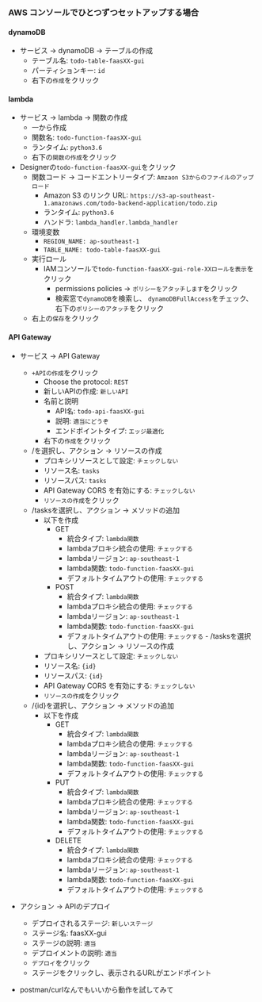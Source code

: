 ### AWS コンソールでひとつずつセットアップする場合
#### dynamoDB
- サービス -> dynamoDB -> テーブルの作成
    - テーブル名: `todo-table-faasXX-gui`
    - パーティションキー: `id`
    - 右下の`作成`をクリック

#### lambda
- サービス -> lambda -> 関数の作成
    - 一から作成
    - 関数名: `todo-function-faasXX-gui`
    - ランタイム: `python3.6`
    - 右下の`関数の作成`をクリック
- Designerの`todo-function-faasXX-gui`をクリック
    - 関数コード -> コードエントリータイプ: `Amzaon S3からのファイルのアップロード`
        - Amazon S3 のリンク URL:  `https://s3-ap-southeast-1.amazonaws.com/todo-backend-application/todo.zip`
        - ランタイム: `python3.6`
        - ハンドラ: `lambda_handler.lambda_handler`
    - 環境変数
        - `REGION_NAME: ap-southeast-1`
        - `TABLE_NAME: todo-table-faasXX-gui`
    - 実行ロール
        - IAMコンソールで`todo-function-faasXX-gui-role-XXロールを表示`をクリック
            - permissions policies -> `ポリシーをアタッチします`をクリック
            - 検索窓で`dynamoDB`を検索し、 `dynamoDBFullAccess`をチェック、右下の`ポリシーのアタッチ`をクリック
    - 右上の`保存`をクリック

#### API Gateway
- サービス -> API Gateway
    - `+APIの作成`をクリック
        - Choose the protocol: `REST`
        - 新しいAPIの作成: `新しいAPI`
        - 名前と説明
            - API名: `todo-api-faasXX-gui`
            - 説明: `適当にどうぞ`
            - エンドポイントタイプ: `エッジ最適化`
        - 右下の`作成`をクリック
    - /を選択し、アクション -> リソースの作成
        - プロキシリソースとして設定: `チェックしない`
        - リソース名: `tasks`
        - リソースパス: `tasks`
        - API Gateway CORS を有効にする: `チェックしない`
        - `リソースの作成`をクリック
    - /tasksを選択し、アクション -> メソッドの追加
        - 以下を作成
           - GET
               - 統合タイプ: `lambda関数`
               - lambdaプロキシ統合の使用: `チェックする`
               - lambdaリージョン: `ap-southeast-1`
               - lambda関数: `todo-function-faasXX-gui`
               - デフォルトタイムアウトの使用: `チェックする`
           - POST
               - 統合タイプ: `lambda関数`
               - lambdaプロキシ統合の使用: `チェックする`
               - lambdaリージョン: `ap-southeast-1`
               - lambda関数: `todo-function-faasXX-gui`
               - デフォルトタイムアウトの使用: `チェックする`    - /tasksを選択し、アクション -> リソースの作成
        - プロキシリソースとして設定: `チェックしない`
        - リソース名: `{id}`
        - リソースパス: `{id}`
        - API Gateway CORS を有効にする: `チェックしない`
        - `リソースの作成`をクリック
    - /{id}を選択し、アクション -> メソッドの追加
        - 以下を作成
           - GET
               - 統合タイプ: `lambda関数`
               - lambdaプロキシ統合の使用: `チェックする`
               - lambdaリージョン: `ap-southeast-1`
               - lambda関数: `todo-function-faasXX-gui`
               - デフォルトタイムアウトの使用: `チェックする`
           - PUT
               - 統合タイプ: `lambda関数`
               - lambdaプロキシ統合の使用: `チェックする`
               - lambdaリージョン: `ap-southeast-1`
               - lambda関数: `todo-function-faasXX-gui`
               - デフォルトタイムアウトの使用: `チェックする`
           - DELETE
               - 統合タイプ: `lambda関数`
               - lambdaプロキシ統合の使用: `チェックする`
               - lambdaリージョン: `ap-southeast-1`
               - lambda関数: `todo-function-faasXX-gui`
               - デフォルトタイムアウトの使用: `チェックする`

-  アクション -> APIのデプロイ
    - デプロイされるステージ: `新しいステージ`
    - ステージ名: faasXX-gui
    - ステージの説明: `適当`
    - デプロイメントの説明: `適当`
    - `デプロイ`をクリック
    - ステージをクリックし、表示されるURLがエンドポイント

- postman/curlなんでもいいから動作を試してみて
